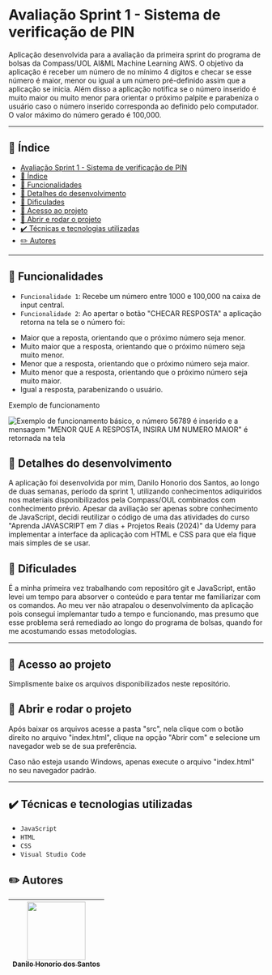 # Avaliação Sprint 1 - Sistema de verificação de PIN

Aplicação desenvolvida para a avaliação da primeira sprint do programa de bolsas da Compass/UOL AI&ML Machine Learning AWS.
O objetivo da aplicação é receber um número de no mínimo 4 dígitos e checar se esse número é maior, menor ou igual a um número pré-definido assim que a aplicação se inicia. Além disso a aplicação notifica se o número inserido é muito maior ou muito menor para orientar o próximo palpite e parabeniza o usuário caso o número inserido corresponda ao definido pelo computador. O valor máximo do número gerado é 100,000.

***

## :bookmark_tabs: Índice
 * [Avaliação Sprint 1 - Sistema de verificação de PIN](#Avaliação-Sprint-1---Sistema-de-verificação-de-PIN)
 * [:bookmark_tabs: Índice](#-:bookmark_tabs:-Índice)
 * [:wrench: Funcionalidades](#-:wrench:-Funcionalidades)
 * [:mag_right: Detalhes do desenvolvimento](#-:mag_right:-Detalhes-do-desenvolvimento)
 * [:anger: Dificulades](#-:anger:-Dificulades)
 * [:file_folder: Acesso ao projeto](#-:file_folder:-Acesso-ao-projeto)
 * [:hammer: Abrir e rodar o projeto](#-:hammer:-Abrir-e-rodar-o-projeto)
 * [:heavy_check_mark: Técnicas e tecnologias utilizadas](#-:heavy_check_mark:-Técnicas-e-tecnologias-utilizadas)
 * [:pencil2: Autores](#-:pencil2:-Autores)

***

## :wrench: Funcionalidades

- `Funcionalidade 1`: Recebe um número entre 1000 e 100,000 na caixa de input central.
- `Funcionalidade 2`: Ao apertar o botão "CHECAR RESPOSTA" a aplicação retorna na tela se o número foi:
 * Maior que a reposta, orientando que o próximo número seja menor.
 * Muito maior que a resposta, orientando que o próximo número seja muito menor.
 * Menor que a resposta, orientando que o próximo número seja maior.
 * Muito menor que a resposta, orientando que o próximo número seja muito maior.
 * Igual a resposta, parabenizando o usuário.

Exemplo de funcionamento

![Exemplo de funcionamento básico, o número 56789 é inserido e a mensagem "MENOR QUE A RESPOSTA, INSIRA UM NUMERO MAIOR" é retornada na tela](https://imgur.com/GpVHWZk)

## :mag_right: Detalhes do desenvolvimento

A aplicação foi desenvolvida por mim, Danilo Honorio dos Santos, ao longo de duas semanas, período da sprint 1, utilizando conhecimentos adiquiridos nos materiais disponibilizados pela Compass/OUL combinados com conhecimento prévio. Apesar da aviliação ser apenas sobre conhecimento de JavaScript, decidi reutilizar o código de uma das atividades do curso "Aprenda JAVASCRIPT em 7 dias + Projetos Reais (2024)" da Udemy para implementar a interface da aplicação com HTML e CSS para que ela fique mais simples de se usar.

## :anger: Dificulades

É a minha primeira vez trabalhando com repositóro git e JavaScript, então levei um tempo para absorver o conteúdo e para tentar me familiarizar com os comandos. Ao meu ver não atrapalou o desenvolvimento da aplicação pois consegui implemantar tudo a tempo e funcionando, mas presumo que esse problema será remediado ao longo do programa de bolsas, quando for me acostumando essas metodologias.

***

## :file_folder: Acesso ao projeto

Simplismente baixe os arquivos disponibilizados neste repositório.

## :hammer: Abrir e rodar o projeto

Após baixar os arquivos acesse a pasta "src", nela clique com o botão direito no arquivo "index.html", clique na opção "Abrir com" e selecione um navegador web se de sua preferência.

Caso não esteja usando Windows, apenas execute o arquivo "index.html" no seu navegador padrão.

***

## :heavy_check_mark: Técnicas e tecnologias utilizadas

 * `JavaScript`
 * `HTML`
 * `CSS`
 * `Visual Studio Code`

 ## :pencil2: Autores

 | [<img loading="lazy" src="https://avatars.githubusercontent.com/u/117547163?v=4" width=115><br><sub>Danilo Honorio dos Santos</sub>](https://github.com/DaniloHSantos) | 
| :---: |
